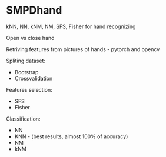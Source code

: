 # SMPDhand
kNN, NN, kNM, NM, SFS, Fisher for hand recognizing

Open vs close hand 

Retriving features from pictures of hands - pytorch and opencv

Spliting dataset:
 - Bootstrap
 - Crossvalidation
 
 Features selection:
  - SFS
  - Fisher
  
  Classification:
  - NN
  - KNN - (best results, almost 100% of accuracy)
  - NM
  - kNM
  
  
